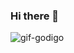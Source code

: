 ### Hi there 👋

![gif-godigo](https://user-images.githubusercontent.com/47353453/97702693-2dbd7000-1a8e-11eb-8fca-e6225a47757b.gif)

<!--
**brendafrias/brendafrias** is a ✨ _special_ ✨ repository because its `README.md` (this file) appears on your GitHub profile.

Here are some ideas to get you started:

- 🔭 I’m currently working on ...
- 🌱 I’m currently learning ...
- 👯 I’m looking to collaborate on ...
- 🤔 I’m looking for help with ...
- 💬 Ask me about ...
- 📫 How to reach me: ...
- 😄 Pronouns: ...
- ⚡ Fun fact: ...
-->
